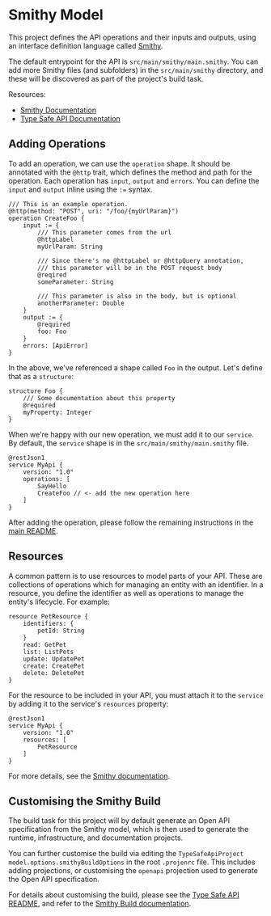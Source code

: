 # Smithy Model

This project defines the API operations and their inputs and outputs, using an interface definition language called [Smithy](https://smithy.io/2.0/).

The default entrypoint for the API is `src/main/smithy/main.smithy`. You can add more Smithy files (and subfolders) in the `src/main/smithy` directory, and these will be discovered as part of the project's build task.

Resources:
 - [Smithy Documentation](https://smithy.io/2.0/)
 - [Type Safe API Documentation](https://github.com/aws/aws-pdk/tree/mainline/packages/type-safe-api)

## Adding Operations

To add an operation, we can use the `operation` shape. It should be annotated with the `@http` trait, which defines the method and path for the operation. Each operation has `input`, `output` and `errors`. You can define the `input` and `output` inline using the `:=` syntax.

```smithy
/// This is an example operation.
@http(method: "POST", uri: "/foo/{myUrlParam}")
operation CreateFoo {
    input := {
        /// This parameter comes from the url
        @httpLabel
        myUrlParam: String

        /// Since there's no @httpLabel or @httpQuery annotation,
        /// this parameter will be in the POST request body
        @reqired
        someParameter: String

        /// This parameter is also in the body, but is optional
        anotherParameter: Double
    }
    output := {
        @required
        foo: Foo
    }
    errors: [ApiError]
}
```

In the above, we've referenced a shape called `Foo` in the output. Let's define that as a `structure`:

```smithy
structure Foo {
    /// Some documentation about this property
    @required
    myProperty: Integer
}
```

When we're happy with our new operation, we must add it to our `service`. By default, the `service` shape is in the `src/main/smithy/main.smithy` file.

```smithy
@restJson1
service MyApi {
    version: "1.0"
    operations: [
        SayHello
        CreateFoo // <- add the new operation here
    ]
}
```

After adding the operation, please follow the remaining instructions in the [main README](../README.md).

## Resources

A common pattern is to use resources to model parts of your API. These are collections of operations which for managing an entity with an identifier. In a resource, you define the identifier as well as operations to manage the entity's lifecycle. For example:

```smithy
resource PetResource {
    identifiers: {
        petId: String
    }
    read: GetPet
    list: ListPets
    update: UpdatePet
    create: CreatePet
    delete: DeletePet
}
```

For the resource to be included in your API, you must attach it to the `service` by adding it to the service's `resources` property:

```smithy
@restJson1
service MyApi {
    version: "1.0"
    resources: [
        PetResource
    ]
}
```

For more details, see the [Smithy documentation](https://smithy.io/2.0/spec/service-types.html#resource).

## Customising the Smithy Build

The build task for this project will by default generate an Open API specification from the Smithy model, which is then used to generate the runtime, infrastructure, and documentation projects.

You can further customise the build via editing the `TypeSafeApiProject` `model.options.smithyBuildOptions` in the root `.projenrc` file. This includes adding projections, or customising the `openapi` projection used to generate the Open API specification.

For details about customising the build, please see the [Type Safe API README](https://github.com/aws/aws-pdk/tree/mainline/packages/type-safe-api), and refer to the [Smithy Build documentation](https://smithy.io/2.0/guides/building-models/build-config.html).
